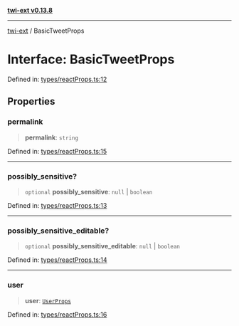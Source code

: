 [**twi-ext v0.13.8**](../README.md)

***

[twi-ext](../README.md) / BasicTweetProps

# Interface: BasicTweetProps

Defined in: [types/reactProps.ts:12](https://github.com/Robot-Inventor/twi-ext/blob/ac90004a4dfae5ddc8597d029cf1f1ea18096b13/src/types/reactProps.ts#L12)

## Properties

### permalink

> **permalink**: `string`

Defined in: [types/reactProps.ts:15](https://github.com/Robot-Inventor/twi-ext/blob/ac90004a4dfae5ddc8597d029cf1f1ea18096b13/src/types/reactProps.ts#L15)

***

### possibly\_sensitive?

> `optional` **possibly\_sensitive**: `null` \| `boolean`

Defined in: [types/reactProps.ts:13](https://github.com/Robot-Inventor/twi-ext/blob/ac90004a4dfae5ddc8597d029cf1f1ea18096b13/src/types/reactProps.ts#L13)

***

### possibly\_sensitive\_editable?

> `optional` **possibly\_sensitive\_editable**: `null` \| `boolean`

Defined in: [types/reactProps.ts:14](https://github.com/Robot-Inventor/twi-ext/blob/ac90004a4dfae5ddc8597d029cf1f1ea18096b13/src/types/reactProps.ts#L14)

***

### user

> **user**: [`UserProps`](UserProps.md)

Defined in: [types/reactProps.ts:16](https://github.com/Robot-Inventor/twi-ext/blob/ac90004a4dfae5ddc8597d029cf1f1ea18096b13/src/types/reactProps.ts#L16)
